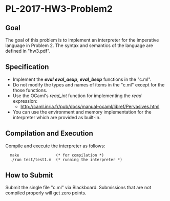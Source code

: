 # PL-2017-HW3-Problem2

## Goal
The goal of this problem is to implement an interpreter for the imperative language in Problem 2. 
The syntax and semantics of the language are defined in "hw3.pdf".

## Specification
- Implement the ***eval*** ***eval_aexp***, ***eval_bexp*** functions in the "c.ml".
- Do not modify the types and names of items in the "c.ml" except for the those functions.
- Use the OCaml's *read_int* function for implementing the *read* expression:
  - http://caml.inria.fr/pub/docs/manual-ocaml/libref/Pervasives.html
- You can use the environment and memory implementation for the interpreter which are provided as built-in.

## Compilation and Execution
Compile and execute the interpreter as follows:
```
  make                (* for compilation *)
  ./run test/test1.m  (* running the interpreter *)
```

## How to Submit
Submit the single file "c.ml" via Blackboard. Submissions that are not compiled properly will get zero points.
